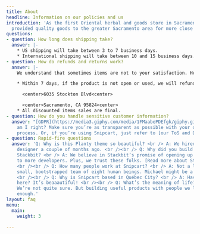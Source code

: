 ```yaml
---
title: About
headline: Information on our policies and us
introduction: 'As the first Oriental herbal and goods store in Sacramento, we have
  provided quality goods to the greater Sacramento area for more close to 35 years. '
questions:
- question: How long does shipping take?
  answer: |-
    * US shipping will take between 3 to 7 business days.
    * International shipping will take between 10 and 15 business days.
- question: How do refunds and returns work?
  answer: |-
    We understand that sometimes items are not to your satisfaction. Here are our policies regarding refunds and returns:

    * Within 7 days, if the product is not open or used, we will refund the purchase amount upon receipt of the product back at our address:

      <center>6035 Stockton Blvd<center>

      <center>Sacramento, CA 95824<center>
    * All discounted items sales are final.
- question: How do you handle sensitive customer information?
  answer: "[GDPR](https://media3.giphy.com/media/1FMaabePDEfgk/giphy.gif?cid=790b76115d1fc3ed7656643632f4131f&rid=giphy.gif),
    am I right? Make sure you’re as transparent as possible with your data handling
    process. Or, if you’re using Snipcart, just refer to [our ToS and DPA](http://bit.ly/2YJwlyt)."
- question: Rapid-fire questions
  answer: 'Q: Why is this Planty theme so beautiful? <br /> A: We hired our first
    designer a couple of months ago. <br /><br /> Q: Why did you build a theme for
    Stackbit? <br /> A: We believe in Stackbit’s promise of opening up the JAMstack
    to more developers. Plus, we trust these folks. [Read more about Stackbit](http://bit.ly/2YAvGix).
    <br /><br /> Q: How many people work at Snipcart? <br /> A: Not a lot! We’re a
    small, bootstrapped team of eight human beings. Michael might be a robot, though.
    <br /><br /> Q: Why is Snipcart based in Québec City? <br /> A: Have you been
    here? It’s beaaautiful! <br /><br /> Q: What’s the meaning of life? <br /> A:
    We’re not quite sure. But building useful products with people we love feels meaningful
    enough.'
layout: faq
menu:
  main:
    weight: 3

---
```

